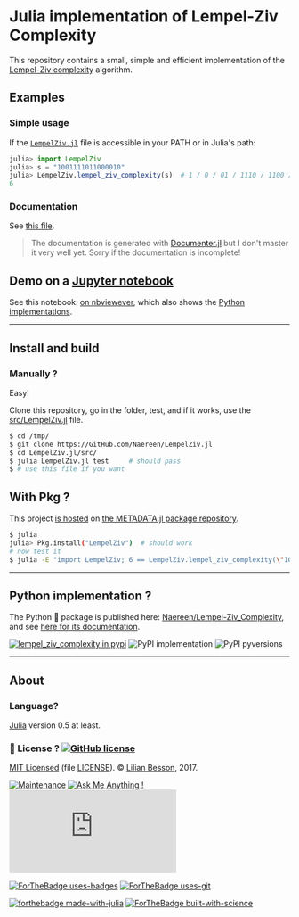 # Julia implementation of Lempel-Ziv Complexity

This repository contains a small, simple and efficient implementation of the [Lempel-Ziv complexity](https://en.wikipedia.org/wiki/LempelZiv.jl) algorithm.

## Examples
### Simple usage
If the [`LempelZiv.jl`](src/LempelZiv.jl) file is accessible in your PATH or in Julia's path:

```julia
julia> import LempelZiv
julia> s = "1001111011000010"
julia> LempelZiv.lempel_ziv_complexity(s)  # 1 / 0 / 01 / 1110 / 1100 / 0010
6
```

### Documentation
See [this file](https://naereen.github.io/LempelZiv.jl/docs/index.html).

> The documentation is generated with [Documenter.jl](https://github.com/JuliaDocs/Documenter.jl) but I don't master it very well yet.
> Sorry if the documentation is incomplete!

## Demo on a [Jupyter notebook](https://www.Jupyter.org/)
See this notebook: [on nbviewever](https://nbviewer.jupyter.org/github/Naereen/LempelZiv.jl/blob/master/Short_study_of_the_LempelZiv.jl.ipynb), which also shows the [Python implementations](https://github.com/Naereen/Lempel-Ziv_Complexity).

----

## Install and build
### Manually ?
Easy!

Clone this repository, go in the folder, test, and if it works, use the [src/LempelZiv.jl](src/LempelZiv.jl) file.

```bash
$ cd /tmp/
$ git clone https://GitHub.com/Naereen/LempelZiv.jl
$ cd LempelZiv.jl/src/
$ julia LempelZiv.jl test     # should pass
$ # use this file if you want
```

## With Pkg ?
This project [is hosted](https://github.com/Naereen/LempelZiv.jl/issues/1) on [the METADATA.jl package repository](https://pkg.julialang.org/LempelZiv.jl/).

```bash
$ julia
julia> Pkg.install("LempelZiv")  # should work
# now test it
$ julia -E "import LempelZiv; 6 == LempelZiv.lempel_ziv_complexity(\"1001111011000010\")"  # test
```

----

## Python implementation ?

The Python :snake: package is published here: [Naereen/Lempel-Ziv_Complexity](https://github.com/Naereen/Lempel-Ziv_Complexity),
and see [here for its documentation](https://naereen.github.io/Lempel-Ziv_Complexity/docs/index.html).

[![lempel_ziv_complexity in pypi](https://img.shields.io/pypi/v/lempel_ziv_complexity.svg)](https://pypi.org/project/LempelZiv.jl/)
![PyPI implementation](https://img.shields.io/pypi/implementation/lempel_ziv_complexity.svg)
![PyPI pyversions](https://img.shields.io/pypi/pyversions/lempel_ziv_complexity.svg)

----

## About
### Language?
[Julia](https://www.julialang.org/) version 0.5 at least.

### :scroll: License ? [![GitHub license](https://img.shields.io/github/license/Naereen/LempelZiv.jl.svg)](https://github.com/Naereen/badges/blob/master/LICENSE)
[MIT Licensed](https://lbesson.mit-license.org/) (file [LICENSE](LICENSE)).
© [Lilian Besson](https://GitHub.com/Naereen), 2017.

[![Maintenance](https://img.shields.io/badge/Maintained%3F-yes-green.svg)](https://GitHub.com/Naereen/LempelZiv.jl/graphs/commit-activity)
[![Ask Me Anything !](https://img.shields.io/badge/Ask%20me-anything-1abc9c.svg)](https://GitHub.com/Naereen/ama)
[![Analytics](https://ga-beacon.appspot.com/UA-38514290-17/github.com/Naereen/LempelZiv.jl/README.md?pixel)](https://GitHub.com/Naereen/LempelZiv.jl/)

[![ForTheBadge uses-badges](http://ForTheBadge.com/images/badges/uses-badges.svg)](http://ForTheBadge.com)
[![ForTheBadge uses-git](http://ForTheBadge.com/images/badges/uses-git.svg)](https://GitHub.com/)

[![forthebadge made-with-julia](http://ForTheBadge.com/images/badges/made-with-julia.svg)](https://www.julialang.org/)
[![ForTheBadge built-with-science](http://ForTheBadge.com/images/badges/built-with-science.svg)](https://GitHub.com/Naereen/)
